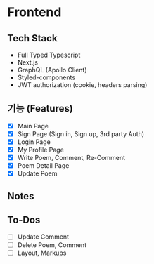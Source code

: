 # Frontend

## Tech Stack

- Full Typed Typescript
- Next.js
- GraphQL (Apollo Client)
- Styled-components
- JWT authorization (cookie, headers parsing)

## 기능 (Features)

- [x] Main Page
- [x] Sign Page (Sign in, Sign up, 3rd party Auth)
- [x] Login Page
- [x] My Profile Page
- [x] Write Poem, Comment, Re-Comment
- [x] Poem Detail Page
- [x] Update Poem

## Notes

## To-Dos

- [ ] Update Comment
- [ ] Delete Poem, Comment
- [ ] Layout, Markups
